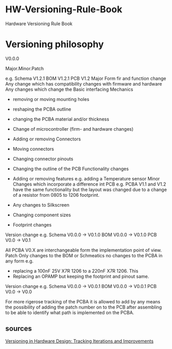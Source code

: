 # HW-Versioning-Rule-Book
Hardware Versioning Rule Book

# Versioning philosophy


V0.0.0

Major.Minor.Patch

e.g.
Schema 	V1.2.1
BOM 		V1.2.1
PCB		V1.2
Major
Form fir and function change
Any change which has compatibility changes with firmware and hardware
Any changes which change the Basic interfacing Mechanics
-	removing or moving mounting holes
-	reshaping the PCBA outline
-	changing the PCBA material and/or thickness

-	Change of microcontroller (firm- and hardware changes)
-	Adding or removing Connectors
-	Moving connectors
-	Changing connector pinouts
-	Changing the outline of the PCB
Functionality changes
-	Adding or removing features e.g. adding a Temperature sensor
Minor
Changes which incorporate a difference int PCB 
e.g. PCBA V1.1 and V1.2 have the same functionality but the layout was changed due to a change of a resistor from 0805 to 1206 footprint. 
-	Any changes to Silkscreen
-	Changing component sizes
-	Footprint changes

Version change e.g.
Schema	V0.0.0		->	V0.1.0
BOM		V0.0.0		->	V0.1.0
PCB		V0.0  		->	V0.1

All PCBA V0.X are interchangeable form the implementation point of view.
Patch
Only changes to the BOM or Schmeatics no changes to the PCBA in any form
e.g.
-	replacing a 100nF 25V X7R 1206 to a 220nF X7R 1206. This 
-	Replacing an OPAMP but keeping the footprint and pinout same. 

Version change e.g.
Schema	V0.0.0		->	V0.0.1
BOM		V0.0.0		->	V0.0.1
PCB		V0.0  		->	V0.0

For more rigerose tracking of the PCBA it is allowed to add by any means the possibility of adding the patch number on to the PCB after assembling to be able to identify what path is implemented on the PCBA. 

## sources
[Versioning in Hardware Design: Tracking Iterations and Improvements](https://fastercapital.com/content/Versioning-in-Hardware-Design--Tracking-Iterations-and-Improvements.html)
